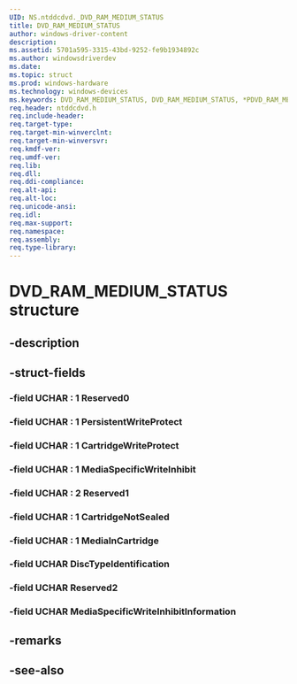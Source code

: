 ```yaml
---
UID: NS.ntddcdvd._DVD_RAM_MEDIUM_STATUS
title: DVD_RAM_MEDIUM_STATUS
author: windows-driver-content
description: 
ms.assetid: 5701a595-3315-43bd-9252-fe9b1934892c
ms.author: windowsdriverdev
ms.date: 
ms.topic: struct
ms.prod: windows-hardware
ms.technology: windows-devices
ms.keywords: DVD_RAM_MEDIUM_STATUS, DVD_RAM_MEDIUM_STATUS, *PDVD_RAM_MEDIUM_STATUS
req.header: ntddcdvd.h
req.include-header:
req.target-type:
req.target-min-winverclnt:
req.target-min-winversvr:
req.kmdf-ver:
req.umdf-ver:
req.lib:
req.dll:
req.ddi-compliance:
req.alt-api:
req.alt-loc:
req.unicode-ansi:
req.idl:
req.max-support:
req.namespace:
req.assembly:
req.type-library:
---
```


# DVD_RAM_MEDIUM_STATUS structure

## -description



## -struct-fields

### -field UCHAR  : 1 Reserved0			
 	
### -field UCHAR  : 1 PersistentWriteProtect			
 	
### -field UCHAR  : 1 CartridgeWriteProtect			
 	
### -field UCHAR  : 1 MediaSpecificWriteInhibit			
 	
### -field UCHAR  : 2 Reserved1			
 	
### -field UCHAR  : 1 CartridgeNotSealed			
 	
### -field UCHAR  : 1 MediaInCartridge			
 	
### -field UCHAR DiscTypeIdentification			
 	
### -field UCHAR Reserved2			
 	
### -field UCHAR MediaSpecificWriteInhibitInformation			
 	
## -remarks

## -see-also